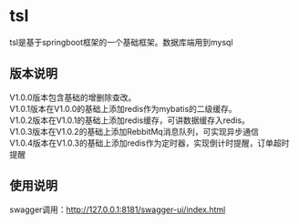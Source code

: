 # tsl
tsl是基于springboot框架的一个基础框架。数据库端用到mysql<br/>
## 版本说明
V1.0.0版本包含基础的增删除查改。<br/>
V1.0.1版本在V1.0.0的基础上添加redis作为mybatis的二级缓存。<br/>
V1.0.2版本在V1.0.1的基础上添加redis缓存，可讲数据缓存入redis。<br/>
V1.0.3版本在V1.0.2的基础上添加RebbitMq消息队列，可实现异步通信<br/>
V1.0.4版本在V1.0.3的基础上添加redis作为定时器，实现倒计时提醒，订单超时提醒<br/>
## 使用说明
swagger调用：http://127.0.0.1:8181/swagger-ui/index.html
